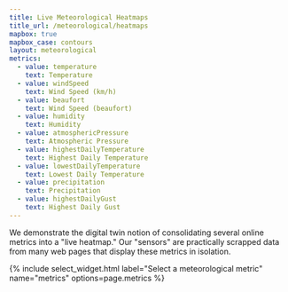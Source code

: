 ```yaml
---
title: Live Meteorological Heatmaps
title_url: /meteorological/heatmaps
mapbox: true
mapbox_case: contours
layout: meteorological
metrics:
  - value: temperature
    text: Temperature
  - value: windSpeed
    text: Wind Speed (km/h)
  - value: beaufort
    text: Wind Speed (beaufort)
  - value: humidity
    text: Humidity
  - value: atmosphericPressure
    text: Atmospheric Pressure
  - value: highestDailyTemperature
    text: Highest Daily Temperature
  - value: lowestDailyTemperature
    text: Lowest Daily Temperature
  - value: precipitation
    text: Precipitation
  - value: highestDailyGust
    text: Highest Daily Gust
---
```


We demonstrate the digital twin notion of consolidating several online metrics into a "live heatmap." Our "sensors" are practically scrapped data from many web pages that display these metrics in isolation.

<div class="row align-items-center">
<div class="col">
{% include select_widget.html label="Select a meteorological metric" name="metrics" options=page.metrics %}
</div>
<div class="col">
<span id="timestamp"></span>
</div>
</div>

